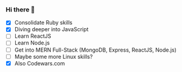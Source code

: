 ### Hi there 👋

- [x] Consolidate Ruby skills
- [x] Diving deeper into JavaScript
- [ ] Learn ReactJS
- [ ] Learn Node.js
- [ ] Get into MERN Full-Stack (MongoDB, Express, ReactJS, Node.js)
- [ ] Maybe some more Linux skills?
- [x] Also Codewars.com 

